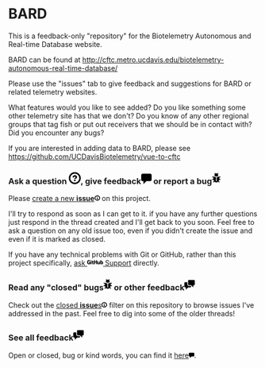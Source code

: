 # BARD
This is a feedback-only "repository" for the Biotelemetry Autonomous and Real-time Database website.

BARD can be found at http://cftc.metro.ucdavis.edu/biotelemetry-autonomous-real-time-database/

Please use the "issues" tab to give feedback and suggestions for BARD or related telemetry websites.

What features would you like to see added? Do you like something some other telemetry site has that we don't? Do you know of any other regional groups that tag fish or put out receivers that we should be in contact with? Did you encounter any bugs?

If you are interested in adding data to BARD, please see https://github.com/UCDavisBiotelemetry/vue-to-cftc

### Ask a question [![Question Mark Icon (Mega)](octicons/gif/question_mega.gif)](../../issues/new?utf8=%E2%9C%93&authenticity_token=blah&title=Q%3A%20&body=&labels%5B%5D=&labels%5B%5D=question&milestone_title=), give feedback[![Comment Icon (Mega)](octicons/gif/comment_mega.gif)](../../issues/new?utf8=%E2%9C%93&authenticity_token=blah&title=Feedback%3A%20&body=&labels%5B%5D=&labels%5B%5D=feedback&milestone_title=) or report a bug[![Bug Icon (Mega)](octicons/gif/bug_mega.gif)](../../issues/new?utf8=%E2%9C%93&authenticity_token=blah&title=Bug%3A%20&body=&labels%5B%5D=&labels%5B%5D=bug&milestone_title=)
Please [create a new **issue**![Info Icon](octicons/gif/info.gif)](../../issues/new) on this project.

I'll try to respond as soon as I can get to it. if you have any further questions just respond in the thread created and I'll get back to you soon. Feel free to ask a question on any old issue too, even if you didn't create the issue and even if it is marked as closed.

If you have any technical problems with Git or GitHub, rather than this project specifically, [ask ![GitHub](octicons/gif/logo-github_mega.gif) Support](https://github.com/contact) directly.

### Read any "closed" bugs[![Bug Icon (Mega)](octicons/gif/bug_mega.gif)](../../issues?sort=created&direction=desc&state=closed&page=1&q=Bug) or other feedback[![Discussion Icon (Mega)](octicons/gif/comment-discussion_mega.gif)](../../issues?sort=created&direction=desc&state=closed&page=1&q=Feedback)
Check out the [closed **issue**s![Info Icon](octicons/gif/info.gif)](../../issues?sort=created&direction=desc&state=closed&page=1)
filter on this repository to browse issues I've addressed in the past. Feel free to dig
into some of the older threads!

### See all feedback[![Discussion Icon (Mega)](octicons/gif/comment-discussion_mega.gif)](../../issues?q=is%3Aissue)
Open or closed, bug or kind words, you can find it [here![Discussion Icon](octicons/gif/comment.gif)](../../issues?q=is%3Aissue).

